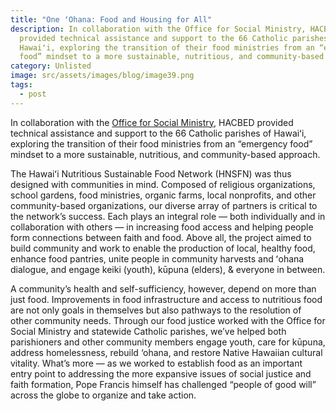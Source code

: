 ```yaml
---
title: "One ʻOhana: Food and Housing for All"
description: In collaboration with the Office for Social Ministry, HACBED
  provided technical assistance and support to the 66 Catholic parishes of
  Hawaiʻi, exploring the transition of their food ministries from an “emergency
  food” mindset to a more sustainable, nutritious, and community-based approach.
category: Unlisted
image: src/assets/images/blog/image39.png
tags:
  - post
---
```

In collaboration with the [Office for Social Ministry](http://officeforsocialministry.org/), HACBED provided technical assistance and support to the 66 Catholic parishes of Hawaiʻi, exploring the transition of their food ministries from an “emergency food” mindset to a more sustainable, nutritious, and community-based approach.

The Hawaiʻi Nutritious Sustainable Food Network (HNSFN) was thus designed with communities in mind. Composed of religious organizations, school gardens, food ministries, organic farms, local nonprofits, and other community-based organizations, our diverse array of partners is critical to the network’s success. Each plays an integral role — both individually and in collaboration with others — in increasing food access and helping people form connections between faith and food. Above all, the project aimed to build community and work to enable the production of local, healthy food, enhance food pantries, unite people in community harvests and ʻohana dialogue, and engage keiki (youth), kūpuna (elders), & everyone in between.

A community’s health and self-sufficiency, however, depend on more than just food. Improvements in food infrastructure and access to nutritious food are not only goals in themselves but also pathways to the resolution of other community needs. Through our food justice worked with the Office for Social Ministry and statewide Catholic parishes, we’ve helped both parishioners and other community members engage youth, care for kūpuna, address homelessness, rebuild ‘ohana, and restore Native Hawaiian cultural vitality. What’s more — as we worked to establish food as an important entry point to addressing the more expansive issues of social justice and faith formation, Pope Francis himself has challenged “people of good will” across the globe to organize and take action.
